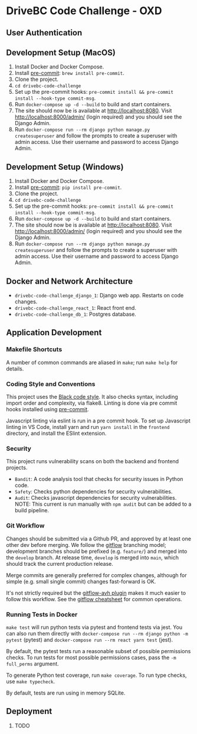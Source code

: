 # DriveBC Code Challenge - OXD


## User Authentication


## Development Setup (MacOS)
1. Install Docker and Docker Compose.
2. Install [pre-commit](https://pre-commit.com):
   `brew install pre-commit`.
3. Clone the project.
4. `cd drivebc-code-challenge`
5. Set up the pre-commit hooks:
   `pre-commit install && pre-commit install --hook-type commit-msg`.
6. Run `docker-compose up -d --build` to build and start containers.
7. The site should now be is available at <http://localhost:8080>.
    Visit <http://localhost:8000/admin/> (login required) and you
    should see the Django Admin.
8. Run `docker-compose run --rm django python manage.py createsuperuser` and 
   follow the prompts to create a superuser with admin access. 
   Use their username and password to access Django Admin.


## Development Setup (Windows)
1. Install Docker and Docker Compose.
2. Install [pre-commit](https://pre-commit.com):
   `pip install pre-commit`.
3. Clone the project.
4. `cd drivebc-code-challenge`
5. Set up the pre-commit hooks:
   `pre-commit install && pre-commit install --hook-type commit-msg`.
6. Run `docker-compose up -d --build` to build and start containers.
7. The site should now be is available at <http://localhost:8080>.
    Visit <http://localhost:8000/admin/> (login required) and you
    should see the Django Admin.
8. Run `docker-compose run --rm django python manage.py createsuperuser` and 
   follow the prompts to create a superuser with admin access. 
   Use their username and password to access Django Admin.

## Docker and Network Architecture
- `drivebc-code-challenge_django_1`: Django web app. Restarts on code changes.
- `drivebc-code-challenge_react_1`: React front end.
- `drivebc-code-challenge_db_1`: Postgres database.

## Application Development


### Makefile Shortcuts

A number of common commands are aliased in `make`; run `make help` for
details.


### Coding Style and Conventions

This project uses the [Black code
style](https://black.readthedocs.io/en/stable/the_black_code_style.html).
It also checks syntax, including import order and complexity, via
flake8. Linting is done via pre commit hooks installed using
[pre-commit](https://pre-commit.com).

Javascript linting via eslint is run in a pre commit hook. To set up
Javascript linting in VS Code, install yarn and run `yarn install` in
the `frontend` directory, and install the ESlint extension.


### Security

This project runs vulnerability scans on both the backend and frontend projects.
- `Bandit`: A code analysis tool that checks for security issues in Python code.
- `Safety`: Checks python dependencies for security vulnerabilities.
- `Audit`: Checks javascript dependencies for security vulnerabilities. NOTE: This
current is run manually with `npm audit` but can be added to a build pipeline.


### Git Workflow

Changes should be submitted via a Github PR, and approved by at least
one other dev before merging. We follow the
[gitflow](https://www.atlassian.com/git/tutorials/comparing-workflows/gitflow-workflow)
branching model; development branches should be prefixed (e.g.
`feature/`) and merged into the `develop` branch. At release time,
`develop` is merged into `main`, which should track the current
production release.

Merge commits are generally preferred for complex changes, although for
simple (e.g. small single commit) changes fast-forward is OK.

It's not strictly required but the [gitflow-avh
plugin](https://github.com/petervanderdoes/gitflow-avh) makes it much
easier to follow this workflow. See the [gitflow
cheatsheet](https://danielkummer.github.io/git-flow-cheatsheet/) for
common operations.


### Running Tests in Docker

`make test` will run python tests via pytest and frontend tests via
jest. You can also run them directly with
`docker-compose run --rm django python -m pytest` (pytest) and
`docker-compose run --rm react yarn test` (jest).

By default, the pytest tests run a reasonable subset of possible
permissions checks. To run tests for most possible permissions cases,
pass the `-m full_perms` argument.

To generate Python test coverage, run `make coverage`. To run type
checks, use `make typecheck`.

By default, tests are run using in memory SQLite.


## Deployment
1. TODO
